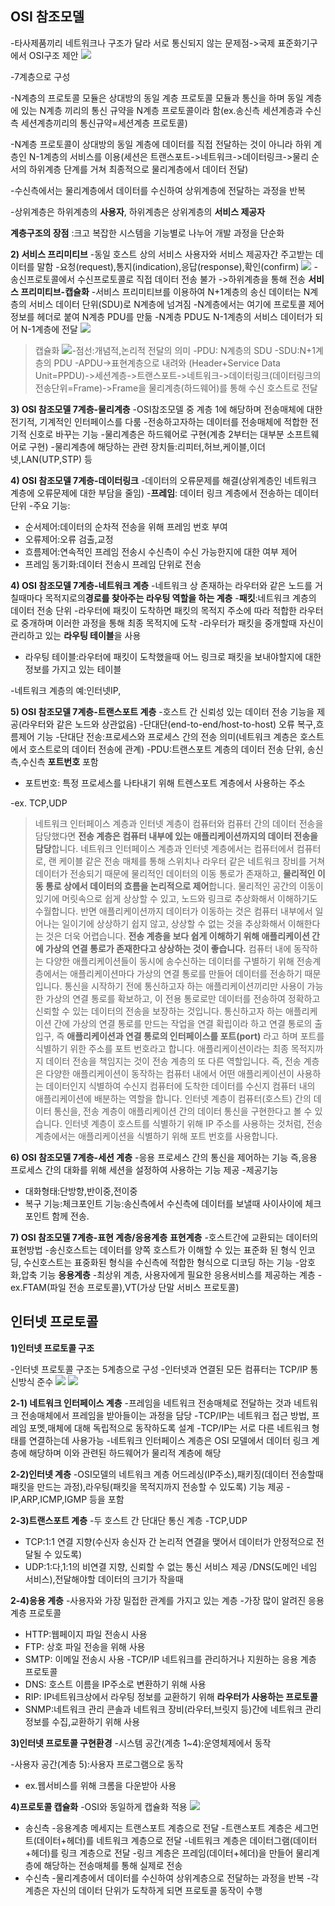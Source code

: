 ## OSI 참조모델 
-타사제품끼리 네트워크나 구조가 달라 서로 통신되지 않는 문제점->국제 표준화기구에서 OSI구조 제안
![](https://velog.velcdn.com/images/leesh970930/post/e271b239-c88d-41f1-94e9-f2d1fcd1ff3c/image.png)

-7계층으로 구성

-N계층의 프로토콜 모듈은 상대방의 동일 계층 프로토콜 모듈과 통신을 하며 동일 계층에 있는 N계층 끼리의 통신 규약을 N계층 프로토콜이라 함(ex.송신측 세션계층과 수신측 세션계층끼리의 통신규약=세션계층 프로토콜)

-N계층 프로토콜이 상대방의 동일 계층에 데이터를 직접 전달하는 것이 아니라 하위 계층인 N-1계층의 서비스를 이용(세션은 트랜스포트->네트워크->데이터링크->물리 순서의 하위계층 단계를 거쳐 최종적으로 물리계층에서 데이터 전달)

-수신측에서는 물리계층에서 데이터를 수신하여 상위계층에 전달하는 과정을 반복

-상위계층은 하위계층의 **사용자**, 하위계층은 상위계층의 **서비스 제공자**

**계층구조의 장점**
:크고 복잡한 시스템을 기능별로 나누어 개발 과정을 단순화

**2) 서비스 프리미티브**
-동일 호스트 상의 서비스 사용자와 서비스 제공자간 주고받는 데이터를 말함
-요청(request),통지(indication),응답(response),확인(confirm)
![](https://velog.velcdn.com/images/leesh970930/post/e48e67e6-f41b-4392-9734-77c2d5eafb67/image.png)
-송신프로토콜에서 수신프로토콜로 직접 데이터 전송 불가 ->하위계층을 통해 전송
**서비스 프리미티브-캡슐화**
-서비스 프리미티브를 이용하여 N+1계층의 송신 데이터는 N계층의 서비스 데이터 단위(SDU)로 N계층에 넘겨짐
-N계층에서는 여기에 프로토콜 제어 정보를 헤더로 붙여 N계층 PDU를 만듦
-N계층 PDU도 N-1계층의 서비스 데이터가 되어 N-1계층에 전달
![](https://velog.velcdn.com/images/leesh970930/post/86c425bc-29f7-41a7-aa34-52af05ba0df6/image.png)

>캡슐화
>![](https://velog.velcdn.com/images/leesh970930/post/1e5e93cc-2cb8-4607-9d6c-51a47a448cbb/image.png)-점선:개념적,논리적 전달의 의미 
>-PDU: N계층의 SDU
>-SDU:N+1계층의 PDU
>-APDU->표현계층으로 내려와 (Header+Service Data Unit=PPDU)->세션계층->트랜스포트->네트워크->데이터링크(데이터링크의 전송단위=Frame)->Frame을 물리계층(하드웨어)를 통해 수신 호스트로 전달

**3) OSI 참조모델 7계층-물리계층**
-OSI참조모델 중 계층 1에 해당하며 전송매체에 대한 전기적, 기계적인 인터페이스를 다룸
-전송하고자하는 데이터를 전송매체에 적합한 전기적 신호로 바꾸는 기능
-물리계층은 하드웨어로 구현(계층 2부터는 대부분 소프트웨어로 구현)
-물리계층에 해당하는 관련 장치들:리피터,허브,케이블,이더넷,LAN(UTP,STP) 등

**4) OSI 참조모델 7계층-데이터링크**
-데이터의 오류문제를 해결(상위계층인 네트워크 계층에 오류문제에 대한 부담을 줄임)
-**프레임**: 데이터 링크 계층에서 전송하는 데이터 단위
-주요 기능:
- 순서제어:데이터의 순차적 전송을 위해 프레임 번호 부여
- 오류제어:오류 검출,교정
- 흐름제어:연속적인 프레임 전송시 수신측이 수신 가능한지에 대한 여부 제어
- 프레임 동기화:데이터 전송시 프레임 단위로 전송

**4) OSI 참조모델 7계층-네트워크 계층**
-네트워크 상 존재하는 라우터와 같은 노드를 거칠때마다 목적지로의**경로를 찾아주는 라우팅 역할을 하는 계층**
-**패킷**:네트워크 계층의 데이터 전송 단위
-라우터에 패킷이 도착하면 패킷의 목적지 주소에 따라 적합한 라우터로 중개하며 이러한 과정을 통해 최종 목적지에 도착
-라우터가 패킷을 중개할때 자신이 관리하고 있는 **라우팅 테이블**을 사용
- 라우팅 테이블:라우터에 패킷이 도착했을때 어느 링크로 패킷을 보내야할지에 대한 정보를 가지고 있는 테이블

-네트워크 계층의 예:인터넷IP,

**5) OSI 참조모델 7계층-트랜스포트 계층**
-호스트 간 신뢰성 있는 데이터 전송 기능을 제공(라우터와 같은 노드와 상관없음)
-단대단(end-to-end/host-to-host) 오류 복구,흐름제어 기능
-단대단 전송:프로세스와 프로세스 간의 전송 의미(네트워크 계층은 호스트에서 호스트로의 데이터 전송에 관계)
-PDU:트랜스포트 계층의 데이터 전송 단위, 송신측,수신측 **포트번호** 포함
- 포트번호: 특정 프로세스를 나타내기 위해 트렌스포트 계층에서 사용하는 주소

-ex. TCP,UDP

>네트워크 인터페이스 계층과 인터넷 계층이 컴퓨터와 컴퓨터 간의 데이터 전송을 담당했다면 **전송 계층은 컴퓨터 내부에 있는 애플리케이션까지의 데이터 전송을 담당**합니다.
>네트워크 인터페이스 계층과 인터넷 계층에서는 컴퓨터에서 컴퓨터로, 랜 케이블 같은 전송 매체를 통해 스위치나 라우터 같은 네트워크 장비를 거쳐 데이터가 전송되기 때문에 물리적인 데이터의 이동 통로가 존재하고, **물리적인 이동 통로 상에서 데이터의 흐름을 논리적으로 제어**합니다. 물리적인 공간의 이동이 있기에 머릿속으로 쉽게 상상할 수 있고, 노드와 링크로 추상화해서 이해하기도 수월합니다.
>반면 애플리케이션까지 데이터가 이동하는 것은 컴퓨터 내부에서 일어나는 일이기에 상상하기 쉽지 않고, 상상할 수 없는 것을 추상화해서 이해한다는 것은 더욱 어렵습니다. **전송 계층을 보다 쉽게 이해하기 위해 애플리케이션 간에 가상의 연결 통로가 존재한다고 상상하는 것이 좋습니다.**
>컴퓨터 내에 동작하는 다양한 애플리케이션들이 동시에 송수신하는 데이터를 구별하기 위해 전송계층에서는 애플리케이션마다 가상의 연결 통로를 만들어 데이터를 전송하기 때문입니다. 통신을 시작하기 전에 통신하고자 하는 애플리케이션끼리만 사용이 가능한 가상의 연결 통로를 확보하고, 이 전용 통로로만 데이터를 전송하여 정확하고 신뢰할 수 있는 데이터의 전송을 보장하는 것입니다.
>통신하고자 하는 애플리케이션 간에 가상의 연결 통로를 만드는 작업을 연결 확립이라 하고 연결 통로의 출입구, 즉 **애플리케이션과 연결 통로의 인터페이스를 포트(port)** 라고 하며 포트를 식별하기 위한 주소를 포트 번호라고 합니다.
>애플리케이션이라는 최종 목적지까지 데이터 전송을 책임지는 것이 전송 계층의 또 다른 역할입니다. 즉, 전송 계층은 다양한 애플리케이션이 동작하는 컴퓨터 내에서 어떤 애플리케이션이 사용하는 데이터인지 식별하여 수신지 컴퓨터에 도착한 데이터를 수신지 컴퓨터 내의 애플리케이션에 배분하는 역할을 합니다. 인터넷 계층이 컴퓨터(호스트) 간의 데이터 통신을, 전송 계층이 애플리케이션 간의 데이터 통신을 구현한다고 볼 수 있습니다. 인터넷 계층이 호스트를 식별하기 위해 IP 주소를 사용하는 것처럼, 전송 계층에서는 애플리케이션을 식별하기 위해 포트 번호를 사용합니다.

**6) OSI 참조모델 7계층-세션 계층**
-응용 프로세스 간의 통신을 제어하는 기능 즉,응용 프로세스 간의 대화를 위해 세션을 설정하여 사용하는 기능 제공
-제공기능
- 대화형태:단방향,반이중,전이중
- 복구 기능:체크포인트 기능:송신측에서 수신측에 데이터를 보낼때 사이사이에 체크포인트 함께 전송. 

**7) OSI 참조모델 7계층-표현 계층/응용계층**
**표현계층**
-호스트간에 교환되는 데이터의 표현방법
-송신호스트는 데이터를 양쪽 호스트가 이해할 수 있는 표준화 된 형식 인코딩, 수신호스트는 표중화된 형식을 수신측에 적합한 형식으로 디코딩 하는 기능
-암호화,압축 기능
**응용계층**
-최상위 계층, 사용자에게 필요한 응용서비스를 제공하는 계층
-ex.FTAM(파일 전송 프로토콜),VT(가상 단말 서비스 프로토콜)

## 인터넷 프로토콜 

**1)인터넷 프로토콜 구조**

-인터넷 프로토콜 구조는 5계층으로 구성
-인터넷과 연결된 모든 컴퓨터는 TCP/IP 통신방식 준수
![](https://velog.velcdn.com/images/leesh970930/post/34b77f2b-2b00-4d6e-9e6c-af29dc4f6de2/image.png)
![](https://velog.velcdn.com/images/leesh970930/post/5e7f8e1f-b57d-4d71-b210-457c07f31d1f/image.png)

**2-1) 네트워크 인터페이스 계층**
-프레임을 네트워크 전송매체로 전달하는 것과 네트워크 전송매체에서 프레임을 받아들이는 과정을 담당
-TCP/IP는 네트워크 접근 방법, 프레임 포멧,매체에 대해 독립적으로 동작하도록 설계
-TCP/IP는 서로 다른 네트워크 형태를 연결하는데 사용가능
-네트워크 인터페이스 계층은 OSI 모델에서 데이터 링크 계층에 해당하며 이와 관련된 하드웨어가 물리적 계층에 해당

**2-2)인터넷 계층**
-OSI모델의 네트워크 계층 어드레싱(IP주소),패키징(데이터 전송할때 패킷을 만드는 과정),라우팅(패킷을 목적지까지 전송할 수 있도록) 기능 제공
-IP,ARP,ICMP,IGMP 등을 포함

**2-3)트랜스포트 계층**
-두 호스트 간 단대단 통신 계층
-TCP,UDP
- TCP:1:1 연결 지향(수신자 송신자 간 논리적 연결을 맺어서 데이터가 안정적으로 전달될 수 있도록)
- UDP:1:다,1:1의 비연결 지향, 신뢰할 수 없는 통신 서비스 제공
/DNS(도메인 네임 서비스),전달해야할 데이터의 크기가 작을때

**2-4)응용 계층**
-사용자와 가장 밀접한 관계를 가지고 있는 계층
-가장 많이 알려진 응용 계층 프로토콜
- HTTP:웹페이지 파일 전송시 사용
- FTP: 상호 파일 전송을 위해 사용
- SMTP: 이메일 전송시 사용
-TCP/IP 네트워크를 관리하거나 지원하는 응용 계층 프로토콜
- DNS: 호스트 이름을 IP주소로 변환하기 위해 사용
- RIP: IP네트워크상에서 라우팅 정보를 교환하기 위해 **라우터가 사용하는 프로토콜**
- SNMP:네트워크 관리 콘솔과 네트워크 장비(라우터,브릿지 등)간에 네트워크 관리 정보를 수집,교환하기 위해 사용

**3)인터넷 프로토콜 구현환경**
-시스템 공간(계층 1~4):운영체제에서 동작

-사용자 공간(계층 5):사용자 프로그램으로 동작
- ex.웹서비스를 위해 크롬을 다운받아 사용

**4)프로토콜 캡슐화**
-OSI와 동일하게 캡슐화 적용
![](https://velog.velcdn.com/images/leesh970930/post/1b3045ff-f973-435f-93e5-c9895c24fdc9/image.png)
- 송신측
-응용계층 메세지는 트랜스포트 계층으로 전달
-트랜스포트 계층은 세그먼트(데이터+헤더)를 네트워크 계층으로 전달
-네트워크 계층은 데이터그램(데이터+헤더)를 링크 계층으로 전달
-링크 계층은 프레임(데이터+헤더)을 만들어 물리계층에 해당하는 전송매체를 통해 실제로 전송
- 수신측
-물리계층에서 데이터를 수신하여 상위계층으로 전달하는 과정을 반복
-각 계층은 자신의 데이터 단위가 도착하게 되면 프로토콜 동작이 수행